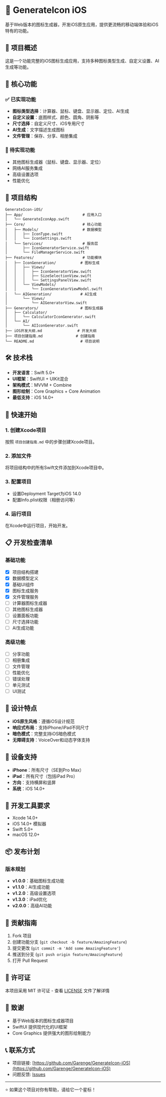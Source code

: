 # 🎨 GenerateIcon iOS

基于Web版本的图标生成器，开发iOS原生应用，提供更流畅的移动端体验和iOS特有的功能。

## 📱 项目概述

这是一个功能完整的iOS图标生成应用，支持多种图标类型生成、自定义设置、AI生成等功能。

## 🎯 核心功能

### ✅ 已实现功能
- **图标类型选择**：计算器、鼠标、键盘、显示器、定位、AI生成
- **自定义设置**：底图样式、颜色、圆角、阴影等
- **尺寸选择**：自定义尺寸、iOS专用尺寸
- **AI生成**：文字描述生成图标
- **文件管理**：保存、分享、相册集成

### 🚧 待实现功能
- 其他图标生成器（鼠标、键盘、显示器、定位）
- 网络AI服务集成
- 高级设置选项
- 性能优化

## 📁 项目结构

```
GenerateIcon-iOS/
├── App/                           # 应用入口
│   └── GenerateIconApp.swift
├── Core/                          # 核心功能
│   ├── Models/                    # 数据模型
│   │   ├── IconType.swift
│   │   └── IconSettings.swift
│   └── Services/                  # 服务层
│       ├── IconGeneratorService.swift
│       └── FileManagerService.swift
├── Features/                      # 功能模块
│   ├── IconGeneration/           # 图标生成
│   │   ├── Views/
│   │   │   ├── IconGeneratorView.swift
│   │   │   ├── SizeSelectionView.swift
│   │   │   └── SettingsPanelView.swift
│   │   └── ViewModels/
│   │       └── IconGeneratorViewModel.swift
│   └── AIGeneration/             # AI生成
│       └── Views/
│           └── AIGeneratorView.swift
├── Generators/                   # 图标生成器
│   ├── Calculator/
│   │   └── CalculatorIconGenerator.swift
│   └── AI/
│       └── AIIconGenerator.swift
├── iOS开发大纲.md                # 开发大纲
├── 项目创建指南.md               # 创建指南
└── README.md                     # 项目说明
```

## 🛠️ 技术栈

- **开发语言**：Swift 5.0+
- **UI框架**：SwiftUI + UIKit混合
- **架构模式**：MVVM + Combine
- **图形绘制**：Core Graphics + Core Animation
- **最低支持**：iOS 14.0+

## 🚀 快速开始

### 1. 创建Xcode项目
按照 `项目创建指南.md` 中的步骤创建Xcode项目。

### 2. 添加文件
将项目结构中的所有Swift文件添加到Xcode项目中。

### 3. 配置项目
- 设置Deployment Target为iOS 14.0
- 配置Info.plist权限（相册访问等）

### 4. 运行项目
在Xcode中运行项目，开始开发。

## 📋 开发检查清单

### 基础功能
- [x] 项目结构搭建
- [x] 数据模型定义
- [x] 基础UI组件
- [x] 图标生成服务
- [x] 文件管理服务
- [ ] 计算器图标生成器
- [ ] 其他图标生成器
- [ ] 设置面板功能
- [ ] 尺寸选择功能
- [ ] AI生成功能

### 高级功能
- [ ] 分享功能
- [ ] 相册集成
- [ ] 文件管理
- [ ] 性能优化
- [ ] 错误处理
- [ ] 单元测试
- [ ] UI测试

## 🎨 设计特点

- **iOS原生风格**：遵循iOS设计规范
- **响应式布局**：支持iPhone/iPad不同尺寸
- **暗色模式**：完整支持iOS暗色模式
- **无障碍支持**：VoiceOver和动态字体支持

## 📱 设备支持

- **iPhone**：所有尺寸（SE到Pro Max）
- **iPad**：所有尺寸（包括iPad Pro）
- **方向**：支持横屏和竖屏
- **系统**：iOS 14.0+

## 🔧 开发工具要求

- Xcode 14.0+
- iOS 14.0+ 模拟器
- Swift 5.0+
- macOS 12.0+

## 📦 发布计划

### 版本规划
- **v1.0.0**：基础图标生成功能
- **v1.1.0**：AI生成功能
- **v1.2.0**：高级设置选项
- **v1.3.0**：iPad优化
- **v2.0.0**：高级AI功能

## 🤝 贡献指南

1. Fork 项目
2. 创建功能分支 (`git checkout -b feature/AmazingFeature`)
3. 提交更改 (`git commit -m 'Add some AmazingFeature'`)
4. 推送到分支 (`git push origin feature/AmazingFeature`)
5. 打开 Pull Request

## 📄 许可证

本项目采用 MIT 许可证 - 查看 [LICENSE](LICENSE) 文件了解详情

## 🙏 致谢

- 基于Web版本的图标生成器项目
- SwiftUI 提供现代化的UI框架
- Core Graphics 提供强大的图形绘制能力

## 📞 联系方式

- 项目链接: [https://github.com/Garenge/GenerateIcon-iOS](https://github.com/Garenge/GenerateIcon-iOS)
- 问题反馈: [Issues](https://github.com/Garenge/GenerateIcon-iOS/issues)

---

⭐ 如果这个项目对你有帮助，请给它一个星标！
